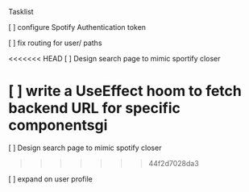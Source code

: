 Tasklist

[ ] configure Spotify Authentication token

[ ] fix routing for user/ paths

<<<<<<< HEAD
[ ] Design search page to mimic sportify closer

[ ] write a UseEffect hoom to fetch backend URL for specific componentsgi
=======
[ ] Design search page to mimic spotify closer
>>>>>>> 44f2d7028da3

[ ] expand on user profile